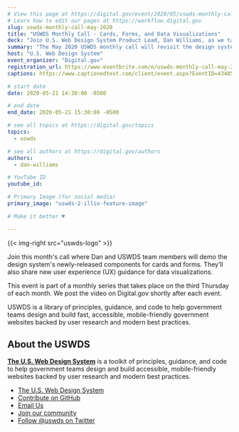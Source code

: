 ```yaml
---
# View this page at https://digital.gov/event/2020/05/uswds-monthly-call-may-2020
# Learn how to edit our pages at https://workflow.digital.gov
slug: uswds-monthly-call-may-2020
title: "USWDS Monthly Call - Cards, Forms, and Data Visualizations"
deck: "Join U.S. Web Design System Product Lead, Dan Williams, as we talk about the design system and answer your questions."
summary: "The May 2020 USWDS monthly call will revisit the design system’s card and forms components, and pay special attention to data visualization."
host: "U.S. Web Design System"
event_organizer: "Digital.gov"
registration_url: https://www.eventbrite.com/e/uswds-monthly-call-may-2020-registration-94024217967
captions: https://www.captionedtext.com/client/event.aspx?EventID=4340554&CustomerID=321

# start date
date: 2020-05-21 14:30:00 -0500

# end date
end_date: 2020-05-21 15:30:00 -0500

# see all topics at https://digital.gov/topics
topics:
  - uswds

# see all authors at https://digital.gov/authors
authors: 
  - dan-williams

# YouTube ID
youtube_id: 

# Primary Image (for social media)
primary_image: "uswds-2-illio-feature-image"

# Make it better ♥

---
```


{{< img-right src="uswds-logo" >}}

Join this month's call where Dan and USWDS team members will demo the design system's newly-released components for cards and forms. They’ll also share new user experience (UX) guidance for data visualizations.

This event is part of a monthly series that takes place on the third Thursday of each month. We post the video on Digital.gov shortly after each event.

USWDS is a library of principles, guidance, and code to help government teams design and build fast, accessible, mobile-friendly government websites backed by user research and modern best practices.

## About the USWDS 

[**The U.S. Web Design System**](https://designsystem.digital.gov/) is a toolkit of principles, guidance, and code to help government teams design and build accessible, mobile-friendly websites backed by user research and modern best practices.

- [The U.S. Web Design System](https://designsystem.digital.gov/)
- [Contribute on GitHub](https://github.com/uswds/uswds/issues)
- [Email Us](mailto:uswds@support.digitalgov.gov)
- [Join our community](https://digital.gov/communities/uswds/)
- [Follow @uswds on Twitter](https://twitter.com/uswds)
